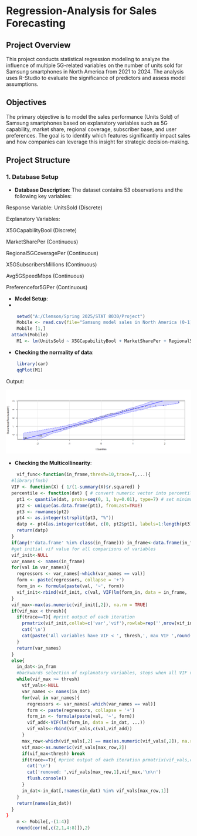 # Regression-Analysis for Sales Forecasting

## Project Overview
This project conducts statistical regression modeling to analyze the influence of multiple 5G-related variables on the number of units sold for Samsung smartphones in North America from 2021 to 2024. The analysis uses R-Studio to evaluate the significance of predictors and assess model assumptions.  

## Objectives
The primary objective is to model the sales performance (Units Sold) of Samsung smartphones based on explanatory variables such as 5G capability, market share, regional coverage, subscriber base, and user preferences. The goal is to identify which features significantly impact sales and how companies can leverage this insight for strategic decision-making.

## Project Structure

### 1. Database Setup

- **Database Description**:
The dataset contains 53 observations and the following key variables:

Response Variable:
UnitsSold (Discrete)

Explanatory Variables:

X5GCapabilityBool (Discrete)

MarketSharePer (Continuous)

Regional5GCoveragePer (Continuous)

X5GSubscribersMillions (Continuous)

Avg5GSpeedMbps (Continuous)

Preferencefor5GPer (Continuous)

- **Model Setup**:
- 
```R
	setwd("A:/Clemson/Spring 2025/STAT 8030/Project")
	Mobile <- read.csv(file="Samsung model sales in North America (0-1).csv")
	Mobile [1,]
  attach(Mobile)
	M1 <- lm(UnitsSold ~ X5GCapabilityBool + MarketSharePer + Regional5GCoveragePer + X5GSubscribersMillions + Avg5GSpeedMbps + Preferencefor5GPer, data = Mobile)
```
- **Checking the normality of data**:

```R
	library(car)
	qqPlot(M1)

```
Output:

![image](Normality.png)


- **Checking the Multicollinearity**:

```R
	vif_func<-function(in_frame,thresh=10,trace=T,...){
  #library(fmsb)
  VIF <- function(X) { 1/(1-summary(X)$r.squared) }
  percentile <- function(dat) { # convert numeric vector into percentiles
    pt1 <- quantile(dat, probs=seq(0, 1, by=0.01), type=7) # set minimum 0 percentile.
    pt2 <- unique(as.data.frame(pt1), fromLast=TRUE)
    pt3 <- rownames(pt2)
    pt4 <- as.integer(strsplit(pt3, "%"))
    datp <- pt4[as.integer(cut(dat, c(0, pt2$pt1), labels=1:length(pt3)))]
    return(datp)
  }
  if(any(!'data.frame' %in% class(in_frame))) in_frame<-data.frame(in_frame)
  #get initial vif value for all comparisons of variables
  vif_init<-NULL
  var_names <- names(in_frame)
  for(val in var_names){
    regressors <- var_names[-which(var_names == val)]
    form <- paste(regressors, collapse = '+')
    form_in <- formula(paste(val, '~', form))
    vif_init<-rbind(vif_init, c(val, VIF(lm(form_in, data = in_frame, ...))))
  }
  vif_max<-max(as.numeric(vif_init[,2]), na.rm = TRUE)
  if(vif_max < thresh){
    if(trace==T){ #print output of each iteration
      prmatrix(vif_init,collab=c('var','vif'),rowlab=rep('',nrow(vif_init)),quote=F)
      cat('\n')
      cat(paste('All variables have VIF < ', thresh,', max VIF ',round(vif_max,2), sep=''),'\n\n')
    }
    return(var_names)
  }
  else{
    in_dat<-in_fram
    #backwards selection of explanatory variables, stops when all VIF values are below 'thresh'
    while(vif_max >= thresh)
      vif_vals<-NULL
      var_names <- names(in_dat)
      for(val in var_names){
        regressors <- var_names[-which(var_names == val)]
        form <- paste(regressors, collapse = '+')
        form_in <- formula(paste(val, '~', form))
        vif_add<-VIF(lm(form_in, data = in_dat, ...))
        vif_vals<-rbind(vif_vals,c(val,vif_add))
      }
      max_row<-which(vif_vals[,2] == max(as.numeric(vif_vals[,2]), na.rm = TRUE))[1]
      vif_max<-as.numeric(vif_vals[max_row,2])
      if(vif_max<thresh) break
      if(trace==T){ #print output of each iteration prmatrix(vif_vals,collab=c('var','vif'),rowlab=rep('',nrow(vif_vals)),quote=F)
        cat('\n')
        cat('removed: ',vif_vals[max_row,1],vif_max,'\n\n')
        flush.console()
      } 
      in_dat<-in_dat[,!names(in_dat) %in% vif_vals[max_row,1]]  
    }   
    return(names(in_dat))  
  }
}
	m <- Mobile[,-(1:4)]
	round(cor(m[,c(2,1,4:8)]),2)


```  
  
